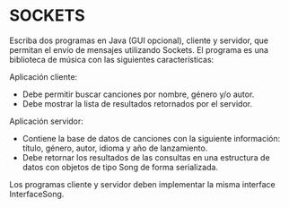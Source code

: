 
# SOCKETS

Escriba dos programas en Java (GUI opcional), cliente y servidor, que permitan el envío de mensajes utilizando Sockets. El programa es una biblioteca de música con las siguientes características:

Aplicación cliente:

* Debe permitir buscar canciones por nombre, género y/o autor.
* Debe mostrar la lista de resultados retornados por el servidor.

Aplicación servidor:

* Contiene la base de datos de canciones con la siguiente información: título, género, autor, idioma y año de lanzamiento.
* Debe retornar los resultados de las consultas en una estructura de datos con objetos de tipo Song de forma serializada.

Los programas cliente y servidor deben implementar la misma interface InterfaceSong.

